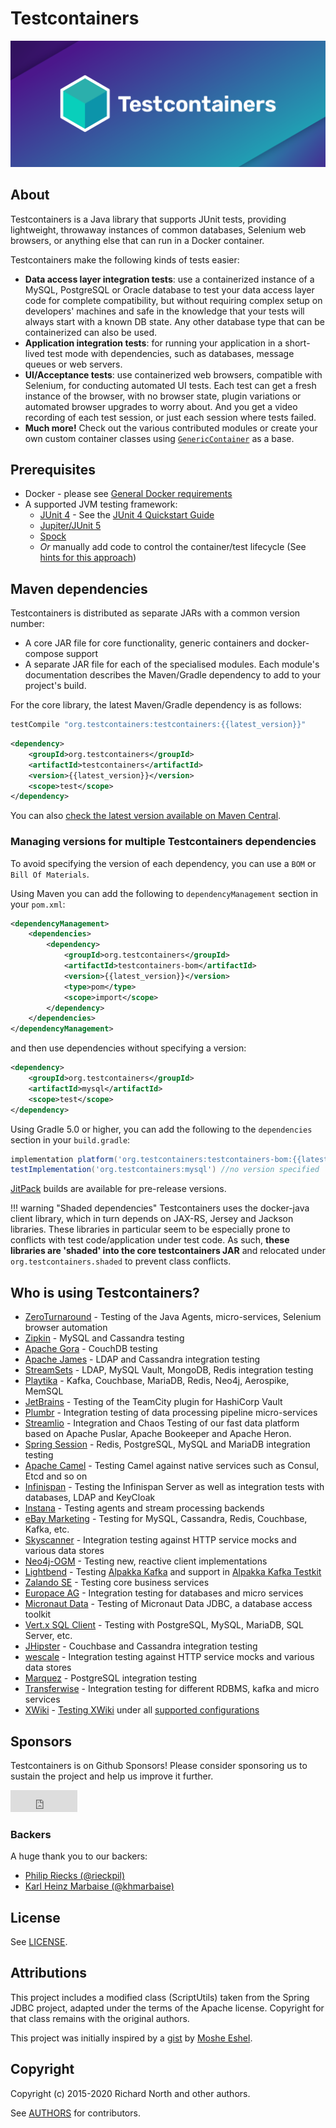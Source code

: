 # Testcontainers

![Testcontainers logo](./logo.png)

## About

Testcontainers is a Java library that supports JUnit tests, providing lightweight, throwaway instances of common databases, Selenium web browsers, or anything else that can run in a Docker container.

Testcontainers make the following kinds of tests easier:

* **Data access layer integration tests**: use a containerized instance of a MySQL, PostgreSQL or Oracle database to test your data access layer code for complete compatibility, but without requiring complex setup on developers' machines and safe in the knowledge that your tests will always start with a known DB state. Any other database type that can be containerized can also be used.
* **Application integration tests**: for running your application in a short-lived test mode with dependencies, such as databases, message queues or web servers.
* **UI/Acceptance tests**: use containerized web browsers, compatible with Selenium, for conducting automated UI tests. Each test can get a fresh instance of the browser, with no browser state, plugin variations or automated browser upgrades to worry about. And you get a video recording of each test session, or just each session where tests failed.
* **Much more!** Check out the various contributed modules or create your own custom container classes using [`GenericContainer`](features/creating_container.md) as a base.

## Prerequisites

* Docker - please see [General Docker requirements](supported_docker_environment/index.md)
* A supported JVM testing framework:
    * [JUnit 4](test_framework_integration/junit_4.md) - See the [JUnit 4 Quickstart Guide](quickstart/junit_4_quickstart.md)
    * [Jupiter/JUnit 5](test_framework_integration/junit_5.md)
    * [Spock](test_framework_integration/spock.md)
    * *Or* manually add code to control the container/test lifecycle (See [hints for this approach](test_framework_integration/junit_4.md#manually-controlling-container-lifecycle))

## Maven dependencies

Testcontainers is distributed as separate JARs with a common version number:

* A core JAR file for core functionality, generic containers and docker-compose support
* A separate JAR file for each of the specialised modules. Each module's documentation describes the Maven/Gradle dependency to add to your project's build.

For the core library, the latest Maven/Gradle dependency is as follows: 

```groovy tab='Gradle'
testCompile "org.testcontainers:testcontainers:{{latest_version}}"
```

```xml tab='Maven'
<dependency>
    <groupId>org.testcontainers</groupId>
    <artifactId>testcontainers</artifactId>
    <version>{{latest_version}}</version>
    <scope>test</scope>
</dependency>
```

You can also [check the latest version available on Maven Central](https://search.maven.org/#search%7Cga%7C1%7Cg%3A%22org.testcontainers%22).

### Managing versions for multiple Testcontainers dependencies

To avoid specifying the version of each dependency, you can use a `BOM` or `Bill Of Materials`.

Using Maven you can add the following to `dependencyManagement` section in your `pom.xml`:

```xml tab='Maven'
<dependencyManagement>
    <dependencies>
        <dependency>
            <groupId>org.testcontainers</groupId>
            <artifactId>testcontainers-bom</artifactId>
            <version>{{latest_version}}</version>
            <type>pom</type>
            <scope>import</scope>
        </dependency>
    </dependencies>
</dependencyManagement>
```
and then use dependencies without specifying a version:

```xml tab='Maven'
<dependency>
    <groupId>org.testcontainers</groupId>
    <artifactId>mysql</artifactId>
    <scope>test</scope>
</dependency>
```

Using Gradle 5.0 or higher, you can add the following to the `dependencies` section in your `build.gradle`:

```groovy tab='Gradle'
implementation platform('org.testcontainers:testcontainers-bom:{{latest_version}}') //import bom
testImplementation('org.testcontainers:mysql') //no version specified
```


[JitPack](jitpack_dependencies.md) builds are available for pre-release versions.

!!! warning "Shaded dependencies"
    Testcontainers uses the docker-java client library, which in turn depends on JAX-RS, Jersey and Jackson libraries. 
    These libraries in particular seem to be especially prone to conflicts with test code/application under test code. 
    As such, **these libraries are 'shaded' into the core testcontainers JAR** and relocated under `org.testcontainers.shaded` to prevent class conflicts.

## Who is using Testcontainers?

* [ZeroTurnaround](https://zeroturnaround.com) - Testing of the Java Agents, micro-services, Selenium browser automation
* [Zipkin](https://zipkin.io) - MySQL and Cassandra testing
* [Apache Gora](https://gora.apache.org) - CouchDB testing
* [Apache James](https://james.apache.org) - LDAP and Cassandra integration testing
* [StreamSets](https://github.com/streamsets/datacollector) - LDAP, MySQL Vault, MongoDB, Redis integration testing
* [Playtika](https://github.com/Playtika/testcontainers-spring-boot) - Kafka, Couchbase, MariaDB, Redis, Neo4j, Aerospike, MemSQL
* [JetBrains](https://www.jetbrains.com/) - Testing of the TeamCity plugin for HashiCorp Vault
* [Plumbr](https://plumbr.io) - Integration testing of data processing pipeline micro-services
* [Streamlio](https://streaml.io/) - Integration and Chaos Testing of our fast data platform based on Apache Puslar, Apache Bookeeper and Apache Heron.
* [Spring Session](https://projects.spring.io/spring-session/) - Redis, PostgreSQL, MySQL and MariaDB integration testing
* [Apache Camel](https://camel.apache.org) - Testing Camel against native services such as Consul, Etcd and so on
* [Infinispan](https://infinispan.org) - Testing the Infinispan Server as well as integration tests with databases, LDAP and KeyCloak
* [Instana](https://www.instana.com) - Testing agents and stream processing backends
* [eBay Marketing](https://www.ebay.com) - Testing for MySQL, Cassandra, Redis, Couchbase, Kafka, etc.
* [Skyscanner](https://www.skyscanner.net/) - Integration testing against HTTP service mocks and various data stores
* [Neo4j-OGM](https://neo4j.com/developer/neo4j-ogm/) - Testing new, reactive client implementations
* [Lightbend](https://www.lightbend.com/) - Testing [Alpakka Kafka](https://doc.akka.io/docs/alpakka-kafka/current/) and support in [Alpakka Kafka Testkit](https://doc.akka.io/docs/alpakka-kafka/current/testing.html#testing-with-kafka-in-docker)
* [Zalando SE](https://corporate.zalando.com/en) - Testing core business services
* [Europace AG](https://tech.europace.de/) - Integration testing for databases and micro services
* [Micronaut Data](https://github.com/micronaut-projects/micronaut-data/) - Testing of Micronaut Data JDBC, a database access toolkit
* [Vert.x SQL Client](https://github.com/eclipse-vertx/vertx-sql-client) - Testing with PostgreSQL, MySQL, MariaDB, SQL Server, etc.
* [JHipster](https://www.jhipster.tech/) - Couchbase and Cassandra integration testing
* [wescale](https://www.wescale.com) - Integration testing against HTTP service mocks and various data stores
* [Marquez](https://marquezproject.github.io/marquez) - PostgreSQL integration testing
* [Transferwise](https://transferwise.com/) - Integration testing for different RDBMS, kafka and micro services
* [XWiki](https://xwiki.org) - [Testing XWiki](https://dev.xwiki.org/xwiki/bin/view/Community/Testing/DockerTesting/) under all [supported configurations](https://dev.xwiki.org/xwiki/bin/view/Community/SupportStrategy/)

## Sponsors

Testcontainers is on Github Sponsors! Please consider sponsoring us to sustain the project and help us improve it further.

<iframe src="https://github.com/sponsors/testcontainers/button" title="Sponsor Testcontainers" height="35" width="107" style="border: 0;"></iframe>

### Backers

A huge thank you to our backers:

* [Philip Riecks (@rieckpil)](https://github.com/rieckpil)
* [Karl Heinz Marbaise (@khmarbaise)](https://github.com/khmarbaise)


## License

See [LICENSE](https://raw.githubusercontent.com/testcontainers/testcontainers-java/master/LICENSE).

## Attributions

This project includes a modified class (ScriptUtils) taken from the Spring JDBC project, adapted under the terms of the Apache license. Copyright for that class remains with the original authors.

This project was initially inspired by a [gist](https://gist.github.com/mosheeshel/c427b43c36b256731a0b) by [Moshe Eshel](https://github.com/mosheeshel).

## Copyright

Copyright (c) 2015-2020 Richard North and other authors.

See [AUTHORS](https://raw.githubusercontent.com/testcontainers/testcontainers-java/master/AUTHORS) for contributors.
